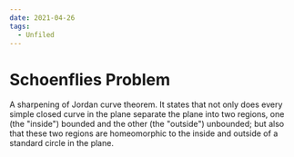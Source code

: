 ```yaml
---
date: 2021-04-26
tags: 
  - Unfiled
---
```


# Schoenflies Problem

A sharpening of Jordan curve theorem. It states that not only does every simple closed curve in the plane separate the plane into two regions, one (the "inside") bounded and the other (the "outside") unbounded; but also that these two regions are homeomorphic to the inside and outside of a standard circle in the plane.
